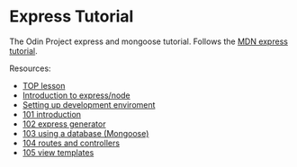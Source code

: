 # Express Tutorial

The Odin Project express and mongoose tutorial. Follows the [MDN express tutorial](https://developer.mozilla.org/en-US/docs/Learn/Server-side/Express_Nodejs).

Resources:

- [TOP lesson](https://www.theodinproject.com/paths/full-stack-javascript/courses/nodejs#express-mongoose)
- [Introduction to express/node](https://developer.mozilla.org/en-US/docs/Learn/Server-side/Express_Nodejs/Introduction)
- [Setting up development enviroment](https://developer.mozilla.org/en-US/docs/Learn/Server-side/Express_Nodejs/development_environment)
- [101 introduction](https://developer.mozilla.org/en-US/docs/Learn/Server-side/Express_Nodejs/Tutorial_local_library_website)
- [102 express generator](https://developer.mozilla.org/en-US/docs/Learn/Server-side/Express_Nodejs/skeleton_website)
- [103 using a database (Mongoose)](https://developer.mozilla.org/en-US/docs/Learn/Server-side/Express_Nodejs/mongoose)
- [104 routes and controllers](https://developer.mozilla.org/en-US/docs/Learn/Server-side/Express_Nodejs/routes)
- [105 view templates](https://developer.mozilla.org/en-US/docs/Learn/Server-side/Express_Nodejs/Displaying_data)
